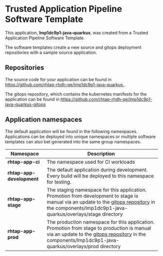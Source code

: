 # Trusted Application Pipeline Software Template

This application, **lmp1dc9p1-java-quarkus**, was created from a Trusted Application Pipeline Software Template.

The software templates create a new source and gitops deployment repositories with a sample source application. 

## Repositories

The source code for your application can be found in [https://github.com/rhtap-rhdh-qe/lmp1dc9p1-java-quarkus ](https://github.com/rhtap-rhdh-qe/lmp1dc9p1-java-quarkus ).
 
The gitops repository, which contains the kubernetes manifests for the application can be found in 
[https://github.com/rhtap-rhdh-qe/lmp1dc9p1-java-quarkus-gitops ](https://github.com/rhtap-rhdh-qe/lmp1dc9p1-java-quarkus-gitops ) 

## Application namespaces 

The default application will be found in the following namespaces. Applications can be deployed into unique namespaces or multiple software templates can also bet generated into the same group namespaces.  

|  Namespace   |  Description   |  
| -------- | -------- |
| **rhtap-app-ci** | The namespace used for CI workloads |
| **rhtap-app-development** | The default application during development. Every build will be deployed to this namespace for testing. |
| **rhtap-app-stage** | The staging namespace for this application. Promotion from development to stage is manual via an update to the [gitops repository](https://github.com/rhtap-rhdh-qe/lmp1dc9p1-java-quarkus-gitops ) in the components/lmp1dc9p1-java-quarkus/overlays/stage directory |
| **rhtap-app-prod** | The production namespace for this application. Promotion from stage to production is manual via an update to the [gitops repository](https://github.com/rhtap-rhdh-qe/lmp1dc9p1-java-quarkus-gitops ) in the components/lmp1dc9p1-java-quarkus/overlays/prod directory |